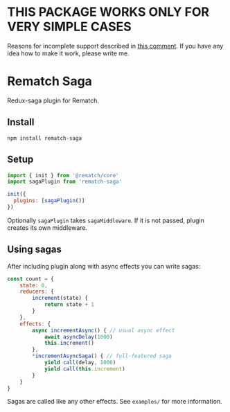 # THIS PACKAGE WORKS ONLY FOR VERY SIMPLE CASES

Reasons for incomplete support described in [this comment](https://github.com/alhimik45/rematch-saga/issues/1#issuecomment-441762109). If you have any idea how to make it work, please write me.

# Rematch Saga

Redux-saga plugin for Rematch.

## Install

```
npm install rematch-saga
```

## Setup

```js
import { init } from '@rematch/core'
import sagaPlugin from 'rematch-saga'

init({
  plugins: [sagaPlugin()]
})
```

Optionally `sagaPlugin` takes `sagaMiddleware`. If it is not passed, plugin creates its own middleware.

## Using sagas

After including plugin along with async effects you can write sagas:

```js
const count = {
    state: 0,
    reducers: {
        increment(state) {
            return state + 1
        }
    },
    effects: {
        async incrementAsync() { // usual async effect
            await asyncDelay(1000)
            this.increment()
        },
        *incrementAsyncSaga() { // full-featured saga
            yield call(delay, 1000)
            yield call(this.increment)
        }
    }
}
```

Sagas are called like any other effects. See `examples/` for more information.
